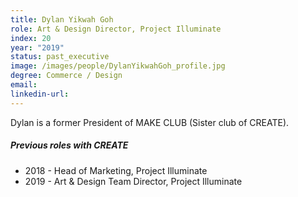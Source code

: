 ```yaml
---
title: Dylan Yikwah Goh
role: Art & Design Director, Project Illuminate
index: 20
year: "2019"
status: past_executive
image: /images/people/DylanYikwahGoh_profile.jpg
degree: Commerce / Design
email:
linkedin-url:
---
```

Dylan is a former President of MAKE CLUB (Sister club of CREATE).

##### Previous roles with CREATE

- 2018 - Head of Marketing, Project Illuminate
- 2019 - Art & Design Team Director, Project Illuminate